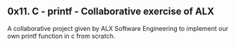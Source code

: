 ## 0x11. C - printf - Collaborative exercise of ALX
A collaborative project  given by ALX Software Engineering to implement our own printf function in c from  scratch.


